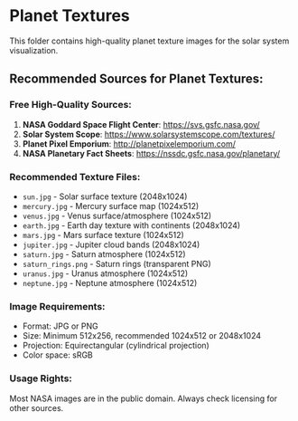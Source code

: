 # Planet Textures

This folder contains high-quality planet texture images for the solar system visualization.

## Recommended Sources for Planet Textures:

### Free High-Quality Sources:
1. **NASA Goddard Space Flight Center**: https://svs.gsfc.nasa.gov/
2. **Solar System Scope**: https://www.solarsystemscope.com/textures/
3. **Planet Pixel Emporium**: http://planetpixelemporium.com/
4. **NASA Planetary Fact Sheets**: https://nssdc.gsfc.nasa.gov/planetary/

### Recommended Texture Files:
- `sun.jpg` - Solar surface texture (2048x1024)
- `mercury.jpg` - Mercury surface map (1024x512)
- `venus.jpg` - Venus surface/atmosphere (1024x512)
- `earth.jpg` - Earth day texture with continents (2048x1024)
- `mars.jpg` - Mars surface texture (1024x512)
- `jupiter.jpg` - Jupiter cloud bands (2048x1024)
- `saturn.jpg` - Saturn atmosphere (1024x512)
- `saturn_rings.png` - Saturn rings (transparent PNG)
- `uranus.jpg` - Uranus atmosphere (1024x512)
- `neptune.jpg` - Neptune atmosphere (1024x512)

### Image Requirements:
- Format: JPG or PNG
- Size: Minimum 512x256, recommended 1024x512 or 2048x1024
- Projection: Equirectangular (cylindrical projection)
- Color space: sRGB

### Usage Rights:
Most NASA images are in the public domain. Always check licensing for other sources.
